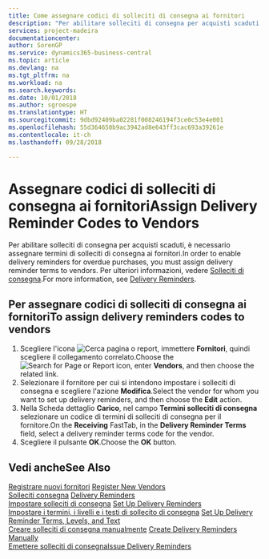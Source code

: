```yaml
---
title: Come assegnare codici di solleciti di consegna ai fornitori
description: "Per abilitare solleciti di consegna per acquisti scaduti, è necessario assegnare termini di solleciti di consegna ai fornitori."
services: project-madeira
documentationcenter: 
author: SorenGP
ms.service: dynamics365-business-central
ms.topic: article
ms.devlang: na
ms.tgt_pltfrm: na
ms.workload: na
ms.search.keywords: 
ms.date: 10/01/2018
ms.author: sgroespe
ms.translationtype: HT
ms.sourcegitcommit: 9dbd92409ba02281f008246194f3ce0c53e4e001
ms.openlocfilehash: 55d364650b9ac3942ad8e643ff3cac693a39261e
ms.contentlocale: it-ch
ms.lasthandoff: 09/28/2018

---
```

# <a name="assign-delivery-reminder-codes-to-vendors"></a><span data-ttu-id="586d6-103">Assegnare codici di solleciti di consegna ai fornitori</span><span class="sxs-lookup"><span data-stu-id="586d6-103">Assign Delivery Reminder Codes to Vendors</span></span>
<span data-ttu-id="586d6-104">Per abilitare solleciti di consegna per acquisti scaduti, è necessario assegnare termini di solleciti di consegna ai fornitori.</span><span class="sxs-lookup"><span data-stu-id="586d6-104">In order to enable delivery reminders for overdue purchases, you must assign delivery reminder terms to vendors.</span></span> <span data-ttu-id="586d6-105">Per ulteriori informazioni, vedere [Solleciti di consegna](delivery-reminders.md).</span><span class="sxs-lookup"><span data-stu-id="586d6-105">For more information, see [Delivery Reminders](delivery-reminders.md).</span></span>  

## <a name="to-assign-delivery-reminders-codes-to-vendors"></a><span data-ttu-id="586d6-106">Per assegnare codici di solleciti di consegna ai fornitori</span><span class="sxs-lookup"><span data-stu-id="586d6-106">To assign delivery reminders codes to vendors</span></span>  

1.  <span data-ttu-id="586d6-107">Scegliere l'icona ![Cerca pagina o report](../../media/ui-search/search_small.png "icona Cerca pagina o report"), immettere **Fornitori**, quindi scegliere il collegamento correlato.</span><span class="sxs-lookup"><span data-stu-id="586d6-107">Choose the ![Search for Page or Report](../../media/ui-search/search_small.png "Search for Page or Report icon") icon, enter **Vendors**, and then choose the related link.</span></span>  
2.  <span data-ttu-id="586d6-108">Selezionare il fornitore per cui si intendono impostare i solleciti di consegna e scegliere l'azione **Modifica**.</span><span class="sxs-lookup"><span data-stu-id="586d6-108">Select the vendor for whom you want to set up delivery reminders, and then choose the **Edit** action.</span></span>  
3.  <span data-ttu-id="586d6-109">Nella Scheda dettaglio **Carico**, nel campo **Termini solleciti di consegna** selezionare un codice di termini di solleciti di consegna per il fornitore.</span><span class="sxs-lookup"><span data-stu-id="586d6-109">On the **Receiving** FastTab, in the **Delivery Reminder Terms** field, select a delivery reminder terms code for the vendor.</span></span>  
4.  <span data-ttu-id="586d6-110">Scegliere il pulsante **OK**.</span><span class="sxs-lookup"><span data-stu-id="586d6-110">Choose the **OK** button.</span></span>  

## <a name="see-also"></a><span data-ttu-id="586d6-111">Vedi anche</span><span class="sxs-lookup"><span data-stu-id="586d6-111">See Also</span></span>  
 <span data-ttu-id="586d6-112">[Registrare nuovi fornitori](../../purchasing-how-register-new-vendors.md) </span><span class="sxs-lookup"><span data-stu-id="586d6-112">[Register New Vendors](../../purchasing-how-register-new-vendors.md) </span></span>  
 <span data-ttu-id="586d6-113">[Solleciti consegna](delivery-reminders.md) </span><span class="sxs-lookup"><span data-stu-id="586d6-113">[Delivery Reminders](delivery-reminders.md) </span></span>  
 <span data-ttu-id="586d6-114">[Impostare solleciti di consegna](how-to-set-up-delivery-reminders.md) </span><span class="sxs-lookup"><span data-stu-id="586d6-114">[Set Up Delivery Reminders](how-to-set-up-delivery-reminders.md) </span></span>  
 <span data-ttu-id="586d6-115">[Impostare i termini, i livelli e i testi di sollecito di consegna](how-to-set-up-delivery-reminder-terms-levels-and-text.md) </span><span class="sxs-lookup"><span data-stu-id="586d6-115">[Set Up Delivery Reminder Terms, Levels, and Text](how-to-set-up-delivery-reminder-terms-levels-and-text.md) </span></span>  
 <span data-ttu-id="586d6-116">[Creare solleciti di consegna manualmente](how-to-create-delivery-reminders-manually.md) </span><span class="sxs-lookup"><span data-stu-id="586d6-116">[Create Delivery Reminders Manually](how-to-create-delivery-reminders-manually.md) </span></span>  
 [<span data-ttu-id="586d6-117">Emettere solleciti di consegna</span><span class="sxs-lookup"><span data-stu-id="586d6-117">Issue Delivery Reminders</span></span>](how-to-issue-delivery-reminders.md)

